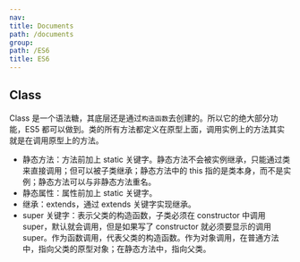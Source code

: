 ```yaml
---
nav:
title: Documents
path: /documents
group:
path: /ES6
title: ES6
---
```


## Class

Class 是一个语法糖，其底层还是通过`构造函数`去创建的。所以它的绝大部分功能，ES5 都可以做到。类的所有方法都定义在原型上面，调用实例上的方法其实就是在调用原型上的方法。

- 静态方法：方法前加上 static 关键字。静态方法不会被实例继承，只能通过类来直接调用；但可以被子类继承；静态方法中的 this 指的是类本身，而不是实例；静态方法可以与非静态方法重名。
- 静态属性：属性前加上 static 关键字。
- 继承：extends，通过 extends 关键字实现继承。
- super 关键字：表示父类的构造函数，子类必须在 constructor 中调用 super，默认就会调用，但是如果写了 constructor 就必须要显示的调用 super。作为函数调用，代表父类的构造函数。作为对象调用，在普通方法中，指向父类的原型对象；在静态方法中，指向父类。
